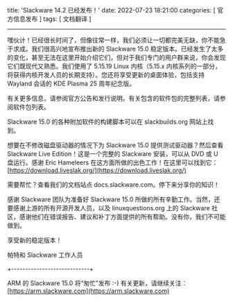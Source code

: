 title: 'Slackware 14.2 已经发布！'
date: 2022-07-23 18:21:00
categories: [ 官方信息发布 ]
tags: [ 文档翻译 ]

---

嘿伙计！已经很长时间了，但像往常一样，我们必须让一切都完美无缺，你不能急于求成。我们很高兴地宣布推出新的 Slackware 15.0 稳定版本。已经发生了太多的变化，甚至无法在这里开始介绍它们，但对于我们专门的用户群来说，你会发现它们既现代又熟悉。我们使用了 5.15.19 Linux 内核（5.15.x 内核系列的一部分，将获得内核开发人员的长期支持）。您还将享受更新的桌面体验，包括支持 Wayland 会话的 KDE Plasma 25 周年纪念版。

有关更多信息，请参阅官方公告和发行说明。有关包含的软件包的完整列表，请参阅软件包列表。

Slackware 15.0 的各种附加软件的构建脚本可以在 slackbuilds.org 网站上找到。

想要在不修改磁盘驱动器的情况下为 Slackware 15.0 提供测试驱动器？然后查看 Slackware Live Edition！这是一个完整的 Slackware 安装，可以从 DVD 或 U 盘运行。感谢 Eric Hameleers 在这方面所做的出色工作！在这里可以找到它：[https://download.liveslak.org/](https://download.liveslak.org/)

需要帮忙？查看我们的文档站点 docs.slackware.com。停下来分享你的知识！

感谢 Slackware 团队为准备好 Slackware 15.0 所做的所有辛勤工作。当然，还要感谢上游的所有开源开发人员，以及 linuxquestions.org 上的 Slackware 社区，感谢他们在错误报告、建议和补丁方面提供的所有帮助。没有你，我们不可能做到。

享受新的稳定版本！

帕特和 Slackware 工作人员

+----------------------------+

ARM 的 Slackware 15.0 将“匆忙”发布 :-) 有关更新，请继续关注：[https://arm.slackware.com](https://arm.slackware.com)
